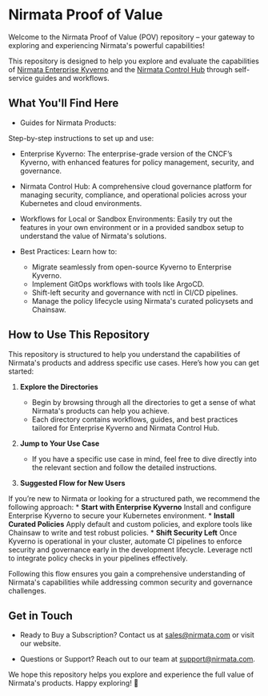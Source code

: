 # Nirmata Proof of Value
Welcome to the Nirmata Proof of Value (POV) repository – your gateway to exploring and experiencing Nirmata's powerful capabilities!

This repository is designed to help you explore and evaluate the capabilities of [Nirmata Enterprise Kyverno](https://nirmata.com/nirmata-enterprise-for-kyverno/) and the [Nirmata Control Hub](https://nirmata.com/nirmata-control-hub/) through self-service guides and workflows.

## What You'll Find Here
* Guides for Nirmata Products:

Step-by-step instructions to set up and use:

  * Enterprise Kyverno: The enterprise-grade version of the CNCF’s Kyverno, with enhanced features for policy management, security, and governance.
  * Nirmata Control Hub: A comprehensive cloud governance platform for managing security, compliance, and operational policies across your Kubernetes and cloud environments.

* Workflows for Local or Sandbox Environments:
Easily try out the features in your own environment or in a provided sandbox setup to understand the value of Nirmata's solutions.

* Best Practices:
Learn how to:

  * Migrate seamlessly from open-source Kyverno to Enterprise Kyverno.
  * Implement GitOps workflows with tools like ArgoCD.
  * Shift-left security and governance with nctl in CI/CD pipelines.
  * Manage the policy lifecycle using Nirmata's curated policysets and Chainsaw.

## How to Use This Repository
This repository is structured to help you understand the capabilities of Nirmata's products and address specific use cases. Here’s how you can get started:

1. **Explore the Directories**
    * Begin by browsing through all the directories to get a sense of what Nirmata's products can help you achieve.
    * Each directory contains workflows, guides, and best practices tailored for Enterprise Kyverno and Nirmata Control Hub.

2. **Jump to Your Use Case**
    * If you have a specific use case in mind, feel free to dive directly into the relevant section and follow the detailed instructions.

3. **Suggested Flow for New Users**

If you’re new to Nirmata or looking for a structured path, we recommend the following approach:
    * **Start with Enterprise Kyverno**
    Install and configure Enterprise Kyverno to secure your Kubernetes environment.
    * **Install Curated Policies**
    Apply default and custom policies, and explore tools like Chainsaw to write and test robust policies.
    * **Shift Security Left**
    Once Kyverno is operational in your cluster, automate CI pipelines to enforce security and governance early in the development lifecycle. Leverage nctl to integrate policy checks in your pipelines effectively.

Following this flow ensures you gain a comprehensive understanding of Nirmata's capabilities while addressing common security and governance challenges.

## Get in Touch
* Ready to Buy a Subscription?
Contact us at sales@nirmata.com or visit our website.

* Questions or Support?
Reach out to our team at support@nirmata.com.

We hope this repository helps you explore and experience the full value of Nirmata's products. Happy exploring! 🚀